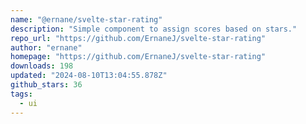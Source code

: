 ```yaml
---
name: "@ernane/svelte-star-rating"
description: "Simple component to assign scores based on stars."
repo_url: "https://github.com/ErnaneJ/svelte-star-rating"
author: "ernane"
homepage: "https://github.com/ErnaneJ/svelte-star-rating"
downloads: 198
updated: "2024-08-10T13:04:55.878Z"
github_stars: 36
tags: 
  - ui
---
```

